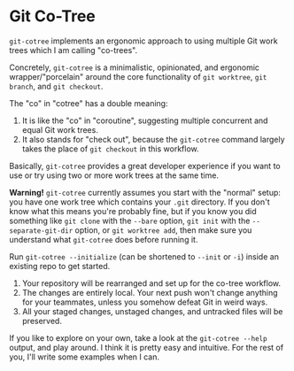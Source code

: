 # Git Co-Tree

`git-cotree` implements an ergonomic approach to
using multiple Git work trees which I am calling
"co-trees".

Concretely, `git-cotree` is a minimalistic,
opinionated, and ergonomic wrapper/"porcelain"
around the core functionality of `git worktree`,
`git branch`, and `git checkout`.

The "co" in "cotree" has a double meaning:

1. It is like the "co" in "coroutine", suggesting
   multiple concurrent and equal Git work trees.
2. It also stands for "check out", because the
   `git-cotree` command largely takes the place
   of `git checkout` in this workflow.

Basically, `git-cotree` provides a great developer
experience if you want to use or try using two or
more work trees at the same time.

**Warning!** `git-cotree` currently assumes you
start with the "normal" setup: you have one work
tree which contains your `.git` directory. If
you don't know what this means you're probably
fine, but if you know you did something like
`git clone` with the `--bare` option, `git init`
with the `--separate-git-dir` option, or `git
worktree add`, then make sure you understand
what `git-cotree` does before running it.

Run `git-cotree --initialize` (can be
shortened to `--init` or `-i`) inside
an existing repo to get started.

1. Your repository will be rearranged and
   set up for the co-tree workflow.
2. The changes are entirely local. Your next push
   won't change anything for your teammates,
   unless you somehow defeat Git in weird ways.
3. All your staged changes, unstaged changes,
   and untracked files will be preserved.

If you like to explore on your own, take a look at
the `git-cotree --help` output, and play around.
I think it is pretty easy and intuitive. For the
rest of you, I'll write some examples when I can.
